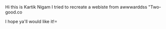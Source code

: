Hi this is Kartik Nigam
I tried to recreate a webiste from awwwarddss "Two-good.co

I hope ya'll would like it!=
